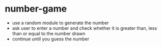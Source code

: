 # number-game
- use a random module to generate the number
- ask user to enter a number and check whether it is greater than, less than or equal to the number drawn
- continue until you guess the number
